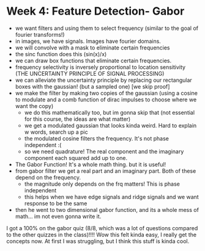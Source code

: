 # Week 4: Feature Detection- Gabor 



- we want filters and using them to select frequency (similar to the goal of fourier transforms!)
- in images, we have signals. Images have fourier domains. 
- we will convolve with a mask to eliminate certain frequencies 
- the sinc function does this (sin(x)/x)
- we can draw box functions that eliminate certain frequencies. 
- frequency selectivity is inversely proportional to location sensitivity (THE UNCERTAINTY PRINCIPLE OF SIGNAL PROCESSING)
- we can alleviate the uncertainty principle by replacing our rectangular boxes with the gaussian! (but a sampled one) [we skip proof]
- we make the filter by making two copies of the gaussian (using a cosine to modulate and a comb function of dirac impulses to choose where we want the copy)
  - we do this mathematically too, but im gonna skip that (not essential for this course, the ideas are what matter)
  - we get a modulated gaussian that looks kinda weird. Hard to explain w words, search up a pic
  - the modulated cosine filters the frequency. It's not phase independent :( 
  - so we need quadrature! The real component and the imaginary component each squared add up to one. 
- The Gabor Function! It's a whole math thing. but it is useful! 
- from gabor filter we get a real part and an imaginary part. Both of these depend on the frequency. 
  - the magnitude only depends on the frq matters! This is phase independent 
  - this helps when we have edge signals and ridge signals  and we want response to be the same 
- then he went to two dimensional gabor function, and its a whole mess of math… im not even gonna write it. 

I got a 100% on the gabor quiz (8/8, which was a lot of questions compared to the other quizzes in the class)!!!! Wow this felt kinda easy, I really get the concepts now. At first I was struggling, but I think this stuff is kinda cool. 

